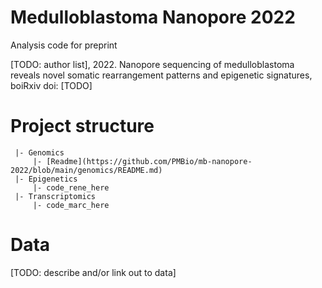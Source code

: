 # Medulloblastoma Nanopore 2022

Analysis code for preprint

[TODO: author list], 2022. Nanopore sequencing of medulloblastoma reveals novel somatic rearrangement patterns and epigenetic signatures, boiRxiv doi: [TODO] 

# Project structure

     |- Genomics
         |- [Readme](https://github.com/PMBio/mb-nanopore-2022/blob/main/genomics/README.md)
     |- Epigenetics
         |- code_rene_here
     |- Transcriptomics
         |- code_marc_here
    

# Data

[TODO: describe and/or link out to data]

